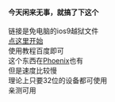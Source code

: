 #### 今天闲来无事，就搞了下这个
链接是免电脑的ios9越狱文件  
[点这里开始](itms-services://?action=download-manifest&url=https://raw.githubusercontent.com/Cyorageeee/Cyorageeee.github.io/master/Download/install.plist)  
使用教程百度即可  
这个东西在[Phoenix](https://cydia-app.com/phoenix)也有  
但是速度比较慢  
理论上只要32位的设备都可使用  
亲测可用


